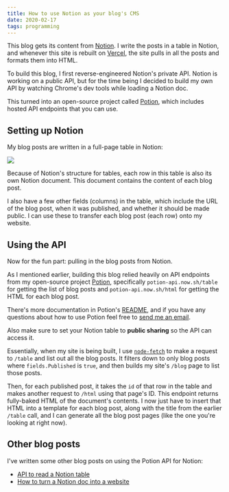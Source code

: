 ```yaml
---
title: How to use Notion as your blog's CMS
date: 2020-02-17
tags: programming
---
```

This blog gets its content from [Notion](https://www.notion.so/product). I write the posts in a table in Notion, and whenever this site is rebuilt on [Vercel](https://vercel.com), the site pulls in all the posts and formats them into HTML. 

To build this blog, I first reverse-engineered Notion's private API. Notion is working on a public API, but for the time being I decided to build my own API by watching Chrome's dev tools while loading a Notion doc. 

This turned into an open-source project called [Potion](https://github.com/benborgers/potion), which includes hosted API endpoints that you can use. 

## Setting up Notion

My blog posts are written in a full-page table in Notion: 

![](/assets/notion-blog-table.png)

Because of Notion's structure for tables, each row in this table is also its own Notion document. This document contains the content of each blog post. 

I also have a few other fields (columns) in the table, which include the URL of the blog post, when it was published, and whether it should be made public. I can use these to transfer each blog post (each row) onto my website. 

## Using the API

Now for the fun part: pulling in the blog posts from Notion. 

As I mentioned earlier, building this blog relied heavily on API endpoints from my open-source project [Potion](https://github.com/benborgers/potion), specifically `potion-api.now.sh/table` for getting the list of blog posts and `potion-api.now.sh/html` for getting the HTML for each blog post. 

There's more documentation in Potion's [README](https://github.com/benborgers/potion/blob/master/README.md), and if you have any questions about how to use Potion feel free to [send me an email](mailto:benborgers@hey.com). 

Also make sure to set your Notion table to **public sharing** so the API can access it. 

Essentially, when my site is being built, I use [`node-fetch`](https://npm.im/node-fetch) to make a request to `/table` and list out all the blog posts. It filters down to only blog posts where `fields.Published` is `true`, and then builds my site's `/blog` page to list those posts. 

Then, for each published post, it takes the `id` of that row in the table and makes another request to `/html` using that page's ID. This endpoint returns fully-baked HTML of the document's contents. I now just have to insert that HTML into a template for each blog post, along with the title from the earlier `/table` call, and I can generate all the blog post pages (like the one you're looking at right now). 

## Other blog posts

I've written some other blog posts on using the Potion API for Notion:

* [API to read a Notion table](https://benborgers.com/blog/notion-table)
* [How to turn a Notion doc into a website](https://benborgers.com/blog/notion-to-website)
